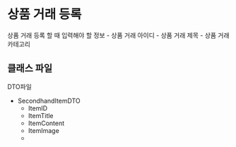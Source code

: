 # 상품 거래 등록
상품 거래 등록 할 때 입력해야 할 정보
	- 상품 거래 아이디
	- 상품 거래 제목
	- 상품 거래 카테고리

## 클래스 파일

DTO파일
- SecondhandItemDTO
	- ItemID
	- ItemTitle
	- ItemContent
	- ItemImage
	- 
